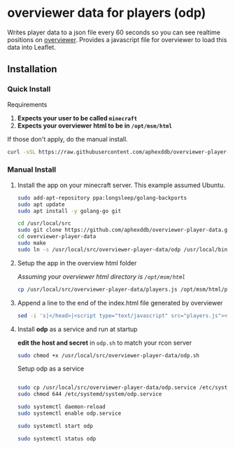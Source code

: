 # overviewer data for players (odp)

Writes player data to a json file every 60 seconds so you can see realtime positions on [overviewer](https://overviewer.org/). Provides a javascript file for overviewer to load this data into Leaflet.

## Installation

### Quick Install

Requirements

1. **Expects your user to be called `minecraft`**
2. **Expects your overviewer html to be in `/opt/msm/html`**

If those don't apply, do the manual install.

```bash
curl -sSL https://raw.githubusercontent.com/aphexddb/overviewer-player-data/master/install.sh | bash
```

### Manual Install

1. Install the app on your minecraft server. This example assumed Ubuntu.

   ```bash
   sudo add-apt-repository ppa:longsleep/golang-backports
   sudo apt update
   sudo apt install -y golang-go git

   cd /usr/local/src
   sudo git clone https://github.com/aphexddb/overviewer-player-data.git
   cd overviewer-player-data
   sudo make
   sudo ln -s /usr/local/src/overviewer-player-data/odp /usr/local/bin/odp
   ```

2. Setup the app in the overview html folder

   _Assuming your overviewer html directory is `/opt/msm/html`_

   ```bash
   cp /usr/local/src/overviewer-player-data/players.js /opt/msm/html/players.js
   ```

3. Append a line to the end of the index.html file generated by overviewer

   ```bash
   sed -i 's|</head>|<script type="text/javascript" src="players.js"></script></head>|' /opt/msm/html/index.html
   ```

4. Install **odp** as a service and run at startup

   **edit the host and secret** in `odp.sh` to match your rcon server

   ```bash
   sudo chmod +x /usr/local/src/overviewer-player-data/odp.sh
   ```

   Setup odp as a service

   ```bash

   sudo cp /usr/local/src/overviewer-player-data/odp.service /etc/systemd/system/odp.service
   sudo chmod 644 /etc/systemd/system/odp.service

   sudo systemctl daemon-reload
   sudo systemctl enable odp.service

   sudo systemctl start odp

   sudo systemctl status odp
   ```
